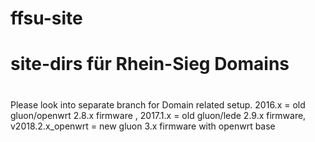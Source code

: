 # ffsu-site
# site-dirs für Rhein-Sieg Domains
#
Please look into separate branch for Domain related setup.
2016.x = old gluon/openwrt 2.8.x firmware , 2017.1.x = old gluon/lede 2.9.x firmware, v2018.2.x_openwrt = new gluon 3.x firmware with openwrt base
